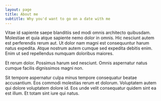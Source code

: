 ```yaml
---
layout: page
title: About me
subtitle: Why you'd want to go on a date with me
---
```


Vitae id sapiente saepe blanditiis sed modi omnis architecto quibusdam. Molestiae et quia atque sapiente nemo dolor in omnis. Hic nesciunt autem est perferendis rerum aut. Ut dolor nam magni est consequuntur harum natus expedita. Atque nostrum autem cumque sed expedita debitis enim. Enim ut sed repellendus numquam doloribus maiores.

Et rerum dolor. Possimus harum sed nesciunt. Omnis aspernatur natus cumque facilis dignissimos magni non.

Sit tempore aspernatur culpa minus tempore consequatur beatae accusantium. Eos commodi molestias rerum et dolorum. Voluptatem autem qui dolore voluptatem dolore id. Eos unde velit consequatur quidem sint ea est illum. Et totam sint iure qui natus.